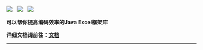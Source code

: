 ![](https://img.shields.io/badge/version-2022-green.svg) &nbsp; ![](https://img.shields.io/badge/builder-success-green.svg) &nbsp;
![](https://img.shields.io/badge/Author-Gjing-green.svg) &nbsp;       

**可以帮你提高编码效率的Java Excel框架库**   

**详细文档请前往：[文档](https://www.yuque.com/u2499047/vg7hs6)**

---
